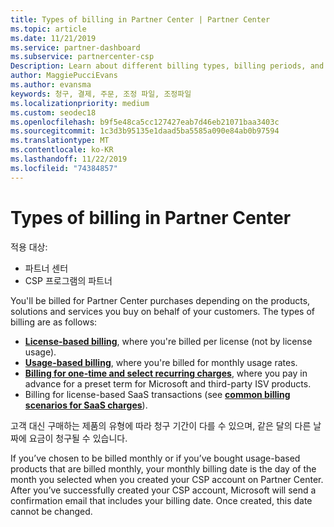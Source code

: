 ```yaml
---
title: Types of billing in Partner Center | Partner Center
ms.topic: article
ms.date: 11/21/2019
ms.service: partner-dashboard
ms.subservice: partnercenter-csp
Description: Learn about different billing types, billing periods, and billing dates you might see in Partner Center.
author: MaggiePucciEvans
ms.author: evansma
keywords: 청구, 결제, 주문, 조정 파일, 조정파일
ms.localizationpriority: medium
ms.custom: seodec18
ms.openlocfilehash: b9f5e48ca5cc127427eab7d46eb21071baa3403c
ms.sourcegitcommit: 1c3d3b95135e1daad5ba5585a090e84ab0b97594
ms.translationtype: MT
ms.contentlocale: ko-KR
ms.lasthandoff: 11/22/2019
ms.locfileid: "74384857"
---
```

# <a name="types-of-billing-in-partner-center"></a>Types of billing in Partner Center

적용 대상:

- 파트너 센터
- CSP 프로그램의 파트너

You'll be billed for Partner Center purchases depending on the products, solutions and services you buy on behalf of your customers. The types of billing are as follows:

- [**License-based billing**](license-based-billing.md), where you're billed per license (not by license usage).
- [**Usage-based billing**](usage-based-billing.md), where you're billed for monthly usage rates.
- [**Billing for one-time and select recurring charges**](one-time-and-recurring-billing.md), where you pay in advance for a preset term for Microsoft and third-party ISV products.
- Billing for license-based SaaS transactions (see [**common billing scenarios for SaaS charges**](common-billing-scenarios-saas.md)).

고객 대신 구매하는 제품의 유형에 따라 청구 기간이 다를 수 있으며, 같은 달의 다른 날짜에 요금이 청구될 수 있습니다.

If you’ve chosen to be billed monthly or if you’ve bought usage-based products that are billed monthly, your monthly billing date is the day of the month you selected when you created your CSP account on Partner Center. After you’ve successfully created your CSP account, Microsoft will send a confirmation email that includes your billing date. Once created, this date cannot be changed.

